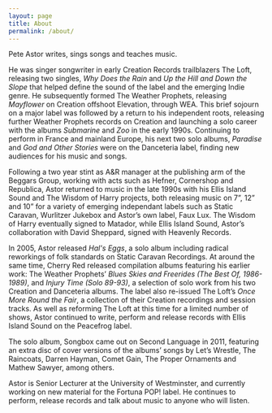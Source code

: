 ```yaml
---
layout: page
title: About
permalink: /about/
---
```


Pete Astor writes, sings songs and teaches music. 

He was singer songwriter in early Creation Records trailblazers The Loft, releasing two singles, *Why Does the Rain* and *Up the Hill and Down the Slope* that helped define the sound of the label and the emerging Indie genre. He subsequently formed The Weather Prophets, releasing *Mayflower* on Creation offshoot Elevation, through WEA. This brief sojourn on a major label was followed by a return to his independent roots, releasing further Weather Prophets records on Creation and launching a solo career with the albums *Submarine* and *Zoo* in the early 1990s. Continuing to perform in France and mainland Europe, his next two solo albums, *Paradise* and *God and Other Stories* were on the Danceteria label, finding new audiences for his music and songs.

Following a two year stint as A&R manager at the publishing arm of the Beggars Group, working with acts such as Hefner, Cornershop and Republica, Astor returned to music in the late 1990s with his Ellis Island Sound and The Wisdom of Harry projects, both releasing music on 7”, 12” and 10” for a variety of emerging independant labels such as Static Caravan, Wurlitzer Jukebox and Astor’s own label, Faux Lux.  The Wisdom of Harry eventually signed to Matador, while Ellis Island Sound, Astor’s collaboration with David Sheppard, signed with Heavenly Records.  

In 2005, Astor released *Hal's Eggs*, a solo album including radical reworkings of folk standards on Static Caravan Recordings. At around the same time, Cherry Red released compilation albums featuring his earlier work: The Weather Prophets’ *Blues Skies and Freerides (The Best Of, 1986-1989)*, and *Injury Time (Solo 89-93)*, a selection of solo work from his two Creation and Danceteria albums. The label also re-issued The Loft’s *Once More Round the Fair*, a collection of their Creation recordings and session tracks. As well as reforming The Loft at this time for a limited number of shows, Astor continued to write, perform and release records with Ellis Island Sound on the Peacefrog label.

The solo album, Songbox came out on Second Language in 2011, featuring an extra disc of cover versions of the albums’ songs by Let’s Wrestle, The Raincoats, Darren Hayman, Comet Gain, The Proper Ornaments and Mathew Sawyer, among others.  

Astor is Senior Lecturer at the University of Westminster, and currently working on new material for the Fortuna POP! label. He continues to perform, release records and talk about music to anyone who will listen.
